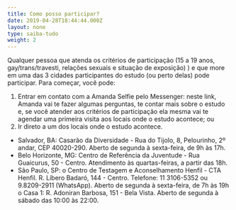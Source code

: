 ```yaml
---
title: Como posso participar?
date: 2019-04-28T18:44:44.000Z
layout: none
type: saiba-tudo
weight: 2
---
```

Qualquer pessoa que atenda os critérios de participação (15 a 19 anos, gay/trans/travesti, relações sexuais e situação de exposição) ) e que more em uma das 3 cidades participantes do estudo (ou perto delas) pode participar. Para começar, você pode:

1. Entrar em contato com a Amanda Selfie pelo Messenger: neste link, Amanda vai te fazer algumas perguntas, te contar mais sobre o estudo e, se você atender aos critérios de participação ela mesma vai te agendar uma primeira visita aos locais onde o estudo acontece; ou
2. Ir direto a um dos locais onde o estudo acontece. 

* Salvador, BA: Casarão da Diversidade - Rua do Tijolo, 8, Pelourinho, 2º andar, CEP 40020-290. Aberto de segunda à sexta-feira, de 9h às 17h.
* Belo Horizonte, MG: Centro de Referência da Juventude - Rua Guaicurus, 50 - Centro. Atendimento às quartas-feiras, a partir das 18h.
* São Paulo, SP: 
  o	 Centro de Testagem e Aconselhamento Henfil - CTA Henfil. R. Líbero Badaró, 144 - Centro. Telefone: 11 3106-5352 ou 9.8209-2911 (WhatsApp). Aberto de segunda à sexta-feira, de 7h às 19h
  o	Casa 1:  R. Adoniran Barbosa, 151 - Bela Vista. Aberto de segunda à sábado das 10:00 às 22:00.
